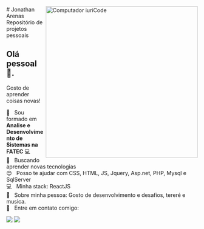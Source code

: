 
<!--
**JhowArenas/JhowArenas** is a ✨ _special_ ✨ repository because its `README.md` (this file) appears on your GitHub profile.

Here are some ideas to get you started:

- 🔭 I’m currently working on ...
- 🌱 I’m currently learning ...
- 👯 I’m looking to collaborate on ...
- 🤔 I’m looking for help with ...
- 💬 Ask me about ...
- 📫 How to reach me: ...
- 😄 Pronouns: ...
- ⚡ Fun fact: ...
-->

<img src="https://media1.giphy.com/media/gh0RRgkTXedvF0pDc0/giphy.gif" min-width="400px" max-width="400px" width="400px" align="right" alt="Computador iuriCode">

<div align="left">
# Jonathan Arenas
Repositório de projetos pessoais

## Olá pessoal 👋.
Gosto de aprender coisas novas!

 :blue_book:  &nbsp; Sou formado em **Analise e Desenvolvimento de Sistemas na FATEC** :computer:
 <br/> :purple_heart: &nbsp; Buscando aprender novas tecnologias
 <br/> :blush: &nbsp; Posso te ajudar com CSS, HTML, JS, Jquery, Asp.net, PHP, Mysql e SqlServer
 <br/> :computer: &nbsp; Minha stack: ReactJS
 <br/> 💬  &nbsp; Sobre minha pessoa: Gosto de desenvolvimento e desafios, tereré e musica.
 <br/> :email: &nbsp; Entre em contato comigo: 
 
 <a href="https://www.linkedin.com/in/jhowarenas/" alt="Linkedin">
  <img src="https://img.shields.io/badge/-Linkedin-0e76a8?style=flat-square&logo=Linkedin&logoColor=white&link=www.linkedin.com/in/jhowarenas/" /></a>

  <a href="https://api.whatsapp.com/send?phone=5514981572661" alt="WhatsApp">
  <img src="https://img.shields.io/badge/-WhatsApp-25d366?style=flat-square&labelColor=25d366&logo=whatsapp&logoColor=white&link=https://api.whatsapp.com/send?phone=5514981572661"/></a>
</div>
